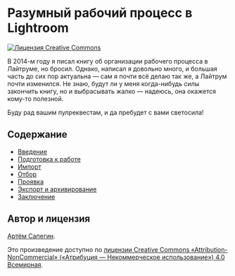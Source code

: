 # Разумный рабочий процесс в Lightroom

<a rel="license" href="http://creativecommons.org/licenses/by-nc/4.0/"><img alt="Лицензия Creative Commons" style="border-width:0" src="https://i.creativecommons.org/l/by-nc/4.0/80x15.png" /></a>

В 2014-м году я писал книгу об организации рабочего процесса в Лайтруме, но бросил. Однако, написал я довольно много, и большая часть до сих пор актуальна — сам я почти всё делаю так же, а Лайтрум почти изменился. Не знаю, будут ли у меня когда-нибудь силы закончить книгу, но и выбрасывать жалко — надеюсь, она окажется кому-то полезной.

Буду рад вашим пулреквестам, и да пребудет с вами светосила!

## Содержание

* [Введение](Preface.md)
* [Подготовка к работе](Prepare.md)
* [Импорт](Import.md)
* [Отбор](Edit.md)
* [Проявка](Develop.md)
* [Экспорт и архивирование](Export.md)
* [Заключение](Conclusion.md)

## Автор и лицензия

[Артём Сапегин](http://morning.photos).

Это произведение доступно по <a rel="license" href="http://creativecommons.org/licenses/by-nc/4.0/">лицензии Creative Commons «Attribution-NonCommercial» («Атрибуция — Некоммерческое использование») 4.0 Всемирная</a>.
